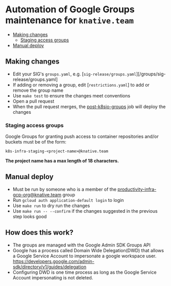# Automation of Google Groups maintenance for `knative.team`

- [Making changes](#making-changes)
  - [Staging access groups](#staging-access-groups)
- [Manual deploy](#manual-deploy)

## Making changes

- Edit your SIG's `groups.yaml`, e.g. [`sig-release/groups.yaml`][/groups/sig-release/groups.yaml]
- If adding or removing a group, edit [`restrictions.yaml`] to add or remove the group name
- Use `make test` to ensure the changes meet conventions
- Open a pull request
- When the pull request merges, the [post-k8sio-groups] job will deploy the changes

### Staging access groups

Google Groups for granting push access to container repositories and/or buckets
must be of the form:

```console
k8s-infra-staging-<project-name>@knative.team
```

**The project name has a max length of 18 characters.**

## Manual deploy

- Must be run by someone who is a member of the productivity-infra-gcp-org@knative.team group
- Run `gcloud auth application-default login` to login
- Use `make run` to dry run the changes
- Use `make run -- --confirm` if the changes suggested in the previous step looks good

[post-k8sio-groups]: https://testgrid.k8s.io/sig-k8s-infra-k8sio#post-k8sio-groups

## How does this work?

- The groups are managed with the Google Admin SDK Groups API
- Google has a process called Domain Wide Delegation(DWD) that allows a Google Service Account to
  impersonate a google workspace user. https://developers.google.com/admin-sdk/directory/v1/guides/delegation
- Configuring DWD is one time process as long as the Google Service Account impersonating is not deleted.
